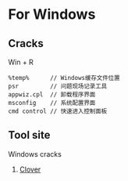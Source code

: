 # For Windows #

## Cracks ##
Win + R
    
	%temp%		// Windows缓存文件位置
	psr			// 问题现场记录工具
	appwiz.cpl	// 卸载程序界面
	msconfig	// 系统配置界面
	cmd	control	// 快速进入控制面板


## Tool site ##
Windows cracks

1. [Clover](http://cn.ejie.me/ "Clover")


